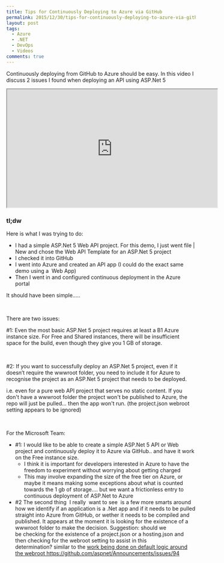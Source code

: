 ```yaml
---
title: Tips for Continuously Deploying to Azure via GitHub
permalink: 2015/12/30/tips-for-continuously-deploying-to-azure-via-github/
layout: post
tags:
  - Azure
  - .NET
  - DevOps
  - Videos
comments: true
---
```


Continuously deploying from GitHub to Azure should be easy. In this video I discuss 2 issues I found when deploying an API using ASP.Net 5


<!-- << youtube i06hhOZQkVE %} -->
<iframe width="560" height="315" src="https://www.youtube.com/embed/i06hhOZQkVE" ></iframe>

<h3>tl;dw</h3>
Here is what I was trying to do:
<ul>
	<li>I had a simple ASP.Net 5 Web API project.
For this demo, I just went file | New and chose the Web API Template for an ASP.Net 5 project</li>
	<li><span style="font-weight:400;">I checked it into GitHub</span></li>
	<li><span style="font-weight:400;">I went into Azure and created an API app (I could do the exact same demo using a  Web App)</span></li>
	<li><span style="font-weight:400;">Then I went in and configured continuous deployment in the Azure portal</span></li>
</ul>
<span style="font-weight:400;">It should have been simple.....</span>

 

<span style="font-weight:400;">There are two issues: </span>

<span style="font-weight:400;">#1: Even the most basic ASP.Net 5 project requires at least a B1 Azure instance size. For Free and Shared instances, there will be insufficient space for the build, even though they give you 1 GB of storage.</span>

 

<span style="font-weight:400;">#2: If you want to successfully deploy an ASP.Net 5 project, even if it doesn’t require the wwwroot folder, you need to include it for Azure to recognise the project as an ASP.Net 5 project that needs to be deployed.</span>

i.e. even for a pure web API project that serves no static content. If you don't have a wwwroot folder the project won't be published to Azure, the repo will just be pulled... then the app won't run. (the project.json webroot setting appears to be ignored)

 

For the Microsoft Team:
<ul>
	<li style="font-weight:400;"><span style="font-weight:400;">#1: I would like to be able to create a simple ASP.Net 5 API or Web project and continuously deploy it to Azure via GitHub.. and have it work on the Free instance size.</span>
<ul>
	<li style="font-weight:400;"><span style="font-weight:400;">I think it is important for developers interested in Azure to have the freedom to experiment without worrying about getting charged</span></li>
	<li style="font-weight:400;"><span style="font-weight:400;">This may involve expanding the size of the free tier on Azure, or maybe it means making some exceptions about what is counted towards the 1 gb of storage…. but we want a frictionless entry to continuous deployment of ASP.Net to Azure</span></li>
</ul>
</li>
	<li style="font-weight:400;"><span style="font-weight:400;">#2 The second thing  I really  want to see  is a few more smarts around how we identify if an application is a .Net app and if it needs to be pulled straight into Azure from GitHub, or wether it needs to be compiled and published. It appears at the moment it is looking for the existence of a wwwroot folder to make the decision. Suggestion: should we be checking for the existence of a project.json or a hosting.json and then checking for the webroot setting to assist in this determination? similar to the <a href="https://github.com/aspnet/Announcements/issues/94" target="_blank">work being done on default logic around the webroot</a><a href="https://github.com/aspnet/Announcements/issues/94"> https://github.com/aspnet/Announcements/issues/94</a></span></li>
</ul>
 

